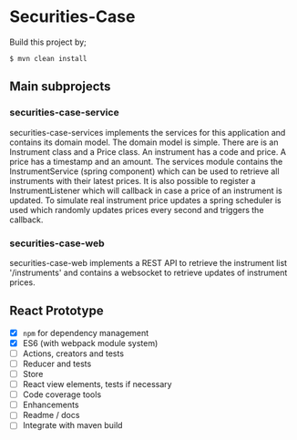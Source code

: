 # Securities-Case

Build this project by;
    
    $ mvn clean install

## Main subprojects

### securities-case-service

securities-case-services implements the services for this application and contains its domain model.
The domain model is simple. There are is an Instrument class and a Price class. An instrument has a code and price. 
A price has a timestamp and an amount. The services module contains the InstrumentService (spring component) which can be used to retrieve all instruments with their latest prices. It is also possible to register a InstrumentListener which will callback in case a price of an instrument is updated.
To simulate real instrument price updates a spring scheduler is used which randomly updates prices every second and triggers the callback.


### securities-case-web

securities-case-web implements a REST API to retrieve the instrument list '/instruments' and contains a websocket to retrieve updates of instrument prices.


## React Prototype

- [x] `npm` for dependency management
- [x] ES6 (with webpack module system)
- [ ] Actions, creators and tests
- [ ] Reducer and tests
- [ ] Store
- [ ] React view elements, tests if necessary
- [ ] Code coverage tools
- [ ] Enhancements
- [ ] Readme / docs
- [ ] Integrate with maven build

